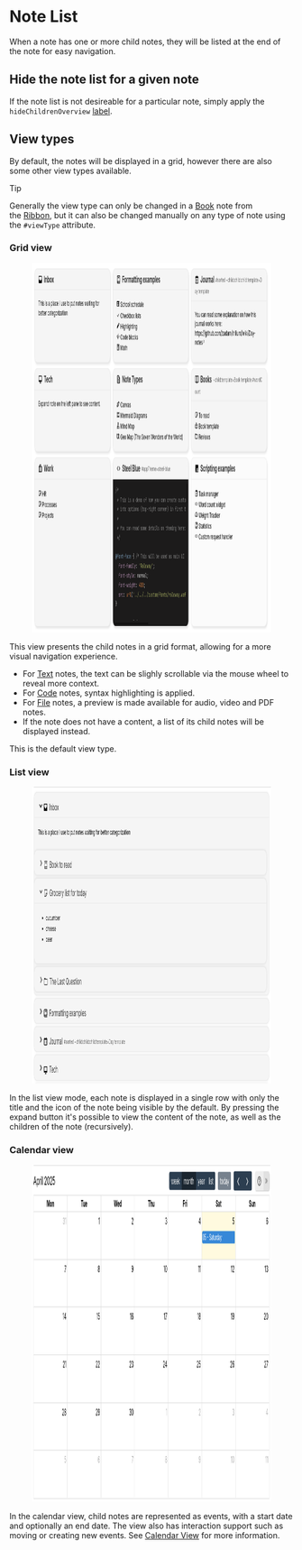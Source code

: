 # Note List
When a note has one or more child notes, they will be listed at the end of the note for easy navigation.

## Hide the note list for a given note

If the note list is not desireable for a particular note, simply apply the `hideChildrenOverview` [label](../../Advanced%20Usage/Attributes.md).

## View types

By default, the notes will be displayed in a grid, however there are also some other view types available.

> [!TIP]
> Generally the view type can only be changed in a <a class="reference-link" href="../../Note%20Types/Book.md">Book</a> note from the <a class="reference-link" href="../UI%20Elements/Ribbon.md">Ribbon</a>, but it can also be changed manually on any type of note using the `#viewType` attribute.

### Grid view

<figure class="image image-style-align-center"><img style="aspect-ratio:1025/655;" src="1_Note List_image.png" width="1025" height="655"></figure>

This view presents the child notes in a grid format, allowing for a more visual navigation experience.

*   For <a class="reference-link" href="../../Note%20Types/Text.md">Text</a> notes, the text can be slighly scrollable via the mouse wheel to reveal more context.
*   For <a class="reference-link" href="../../Note%20Types/Code.md">Code</a> notes, syntax highlighting is applied.
*   For <a class="reference-link" href="../../Note%20Types/File.md">File</a> notes, a preview is made available for audio, video and PDF notes.
*   If the note does not have a content, a list of its child notes will be displayed instead.

This is the default view type.

### List view

<figure class="image image-style-align-center"><img style="aspect-ratio:1013/526;" src="Note List_image.png" width="1013" height="526"></figure>

In the list view mode, each note is displayed in a single row with only the title and the icon of the note being visible by the default. By pressing the expand button it's possible to view the content of the note, as well as the children of the note (recursively).

### Calendar view

<figure class="image image-style-align-center"><img style="aspect-ratio:1090/598;" src="2_Note List_image.png" width="1090" height="598"></figure>

In the calendar view, child notes are represented as events, with a start date and optionally an end date. The view also has interaction support such as moving or creating new events. See <a class="reference-link" href="Note%20List/Calendar%20View.md">Calendar View</a> for more information.